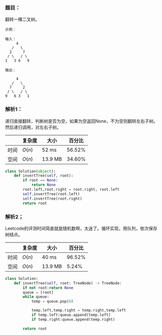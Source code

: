 ### 题目：
翻转一棵二叉树。
```
示例：

输入：
     4  
   /   \  
  2     7  
 / \   / \  
1   3 6   9  

输出：

     4
   /   \
  7     2 
 / \   / \
9   6 3   1
```
### 解析1：
递归直接翻转，判断树是否为空，如果为空返回None，不为空则翻转左右子树。然后递归调用，对左右子树。

|  |复杂度|大小|百分比|
|--|--|--|--|
|时间|$O(n)$|52 ms|56.52%|
|空间|$O(n)$|13.9 MB|34.60%|


```python
class Solution(object):
    def invertTree(self, root):
        if root == None:
            return None
        root.left,root.right = root.right, root.left
        self.invertTree(root.left)
        self.invertTree(root.right)
        return root
```

### 解析2；
Leetcode的评测时间简直就是随机数啊，太迷了。循环实现，用队列，依次保存树结点。

|  |复杂度|大小|百分比|
|--|--|--|--|
|时间|$O(n)$|40 ms|96.52%|
|空间|$O(n)$|13.9 MB|5.24%|

```python
class Solution:
    def invertTree(self, root: TreeNode) -> TreeNode:
        if not root:return None
        queue = [root]
        while queue:
            temp = queue.pop(0)

            temp.left,temp.right = temp.right,temp.left
            if temp.left:queue.append(temp.left)
            if temp.right:queue.append(temp.right)
            
        return root
```